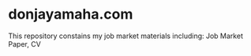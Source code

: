 # donjayamaha.com
This repository constains my job market materials including: Job Market Paper, CV
